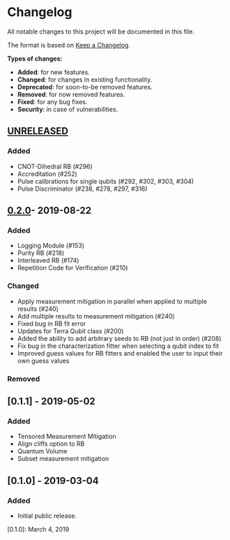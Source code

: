 # Changelog


All notable changes to this project will be documented in this file.

The format is based on [Keep a Changelog](http://keepachangelog.com/en/1.0.0/).

  **Types of changes:**

  - **Added**: for new features.
  - **Changed**: for changes in existing functionality.
  - **Deprecated**: for soon-to-be removed features.
  - **Removed**: for now removed features.
  - **Fixed**: for any bug fixes.
  - **Security**: in case of vulnerabilities.


## [UNRELEASED]

### Added

- CNOT-Dihedral RB (\#296)
- Accreditation (\#252)
- Pulse calibrations for single qubits (\#292, \#302, \#303, \#304)
- Pulse Discriminator (\#238, \#278, \#297, \#316)

## [0.2.0](https://github.com/Qiskit/qiskit/compare/0.1.1...0.2.0)- 2019-08-22

### Added

- Logging Module (\#153)
- Purity RB (\#218)
- Interleaved RB (\#174)
- Repetition Code for Verification (\#210)

### Changed

- Apply measurement mitigation in parallel when applied to multiple results (\#240)
- Add multiple results to measurement mitigation (\#240)
- Fixed bug in RB fit error
- Updates for Terra Qubit class (\#200)
- Added the ability to add arbitrary seeds to RB (not just in order) (\#208)
- Fix bug in the characterization fitter when selecting a qubit index to fit
- Improved guess values for RB fitters and enabled the user to input their own guess values

### Removed

## [0.1.1] - 2019-05-02

### Added

- Tensored Measurement Mitigation
- Align cliffs option to RB
- Quantum Volume
- Subset measurement mitigation

## [0.1.0] - 2019-03-04

### Added

- Initial public release.


[UNRELEASED]: TBD
[0.1.0]: March 4, 2019
